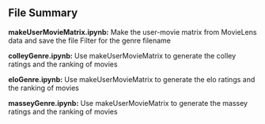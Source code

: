 ## File Summary 
**makeUserMovieMatrix.ipynb:**
Make the user-movie matrix from MovieLens data and save the file
Filter for the genre filename

**colleyGenre.ipynb:**
Use makeUserMovieMatrix to generate the colley ratings and the ranking of movies

**eloGenre.ipynb:**
Use makeUserMovieMatrix to generate the elo ratings and the ranking of movies

**masseyGenre.ipynb:**
Use makeUserMovieMatrix to generate the massey ratings and the ranking of movies
